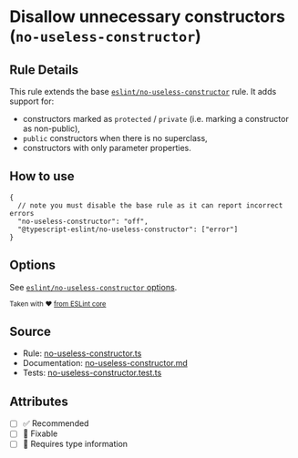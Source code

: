 # Disallow unnecessary constructors (`no-useless-constructor`)

## Rule Details

This rule extends the base [`eslint/no-useless-constructor`](https://eslint.org/docs/rules/no-useless-constructor) rule.
It adds support for:

- constructors marked as `protected` / `private` (i.e. marking a constructor as non-public),
- `public` constructors when there is no superclass,
- constructors with only parameter properties.

## How to use

```jsonc
{
  // note you must disable the base rule as it can report incorrect errors
  "no-useless-constructor": "off",
  "@typescript-eslint/no-useless-constructor": ["error"]
}
```

## Options

See [`eslint/no-useless-constructor` options](https://eslint.org/docs/rules/no-useless-constructor#options).

<sup>

Taken with ❤️ [from ESLint core](https://github.com/eslint/eslint/blob/main/docs/rules/no-useless-constructor.md)

</sup>

## Source

- Rule: [no-useless-constructor.ts](https://github.com/typescript-eslint/typescript-eslint/blob/main/packages/eslint-plugin/src/rules/no-useless-constructor.ts)
- Documentation: [no-useless-constructor.md](https://github.com/typescript-eslint/typescript-eslint/blob/main/packages/eslint-plugin/docs/rules/no-useless-constructor.md)
- Tests: [no-useless-constructor.test.ts](https://github.com/typescript-eslint/typescript-eslint/blob/main/packages/eslint-plugin/tests/rules/no-useless-constructor.test.ts)

## Attributes

- [ ] ✅ Recommended
- [ ] 🔧 Fixable
- [ ] 💭 Requires type information

